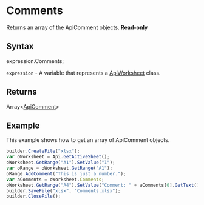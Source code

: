 # Comments

Returns an array of the ApiComment objects. **Read-only**

## Syntax

expression.Comments;

`expression` - A variable that represents a [ApiWorksheet](../ApiWorksheet.md) class.

## Returns

Array<[ApiComment](../../ApiComment/ApiComment.md)>

## Example

This example shows how to get an array of ApiComment objects.

```javascript
builder.CreateFile("xlsx");
var oWorksheet = Api.GetActiveSheet();
oWorksheet.GetRange("A1").SetValue("1");
var oRange = oWorksheet.GetRange("A1");
oRange.AddComment("This is just a number.");
var aComments = oWorksheet.Comments;
oWorksheet.GetRange("A4").SetValue("Comment: " + aComments[0].GetText());
builder.SaveFile("xlsx", "Comments.xlsx");
builder.CloseFile();
```
